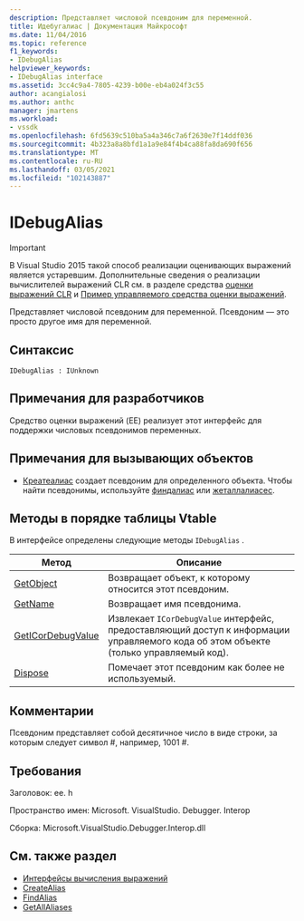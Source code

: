 ```yaml
---
description: Представляет числовой псевдоним для переменной.
title: Идебугалиас | Документация Майкрософт
ms.date: 11/04/2016
ms.topic: reference
f1_keywords:
- IDebugAlias
helpviewer_keywords:
- IDebugAlias interface
ms.assetid: 3cc4c9a4-7805-4239-b00e-eb4a024f3c55
author: acangialosi
ms.author: anthc
manager: jmartens
ms.workload:
- vssdk
ms.openlocfilehash: 6fd5639c510ba5a4a346c7a6f2630e7f14ddf036
ms.sourcegitcommit: 4b323a8a8bfd1a1a9e84f4b4ca88fa8da690f656
ms.translationtype: MT
ms.contentlocale: ru-RU
ms.lasthandoff: 03/05/2021
ms.locfileid: "102143887"
---
```

# <a name="idebugalias"></a>IDebugAlias
> [!IMPORTANT]
> В Visual Studio 2015 такой способ реализации оценивающих выражений является устаревшим. Дополнительные сведения о реализации вычислителей выражений CLR см. в разделе средства [оценки выражений CLR](https://github.com/Microsoft/ConcordExtensibilitySamples/wiki/CLR-Expression-Evaluators) и [Пример управляемого средства оценки выражений](https://github.com/Microsoft/ConcordExtensibilitySamples/wiki/Managed-Expression-Evaluator-Sample).

 Представляет числовой псевдоним для переменной. Псевдоним — это просто другое имя для переменной.

## <a name="syntax"></a>Синтаксис

```
IDebugAlias : IUnknown
```

## <a name="notes-for-implementers"></a>Примечания для разработчиков
 Средство оценки выражений (EE) реализует этот интерфейс для поддержки числовых псевдонимов переменных.

## <a name="notes-for-callers"></a>Примечания для вызывающих объектов
- [Креатеалиас](../../../extensibility/debugger/reference/idebugobject2-createalias.md) создает псевдоним для определенного объекта. Чтобы найти псевдонимы, используйте [финдалиас](../../../extensibility/debugger/reference/idebugbinder3-findalias.md) или [жеталлалиасес](../../../extensibility/debugger/reference/idebugbinder3-getallaliases.md).

## <a name="methods-in-vtable-order"></a>Методы в порядке таблицы Vtable
 В интерфейсе определены следующие методы `IDebugAlias` .

|Метод|Описание|
|------------|-----------------|
|[GetObject](../../../extensibility/debugger/reference/idebugalias-getobject.md)|Возвращает объект, к которому относится этот псевдоним.|
|[GetName](../../../extensibility/debugger/reference/idebugalias-getname.md)|Возвращает имя псевдонима.|
|[GetICorDebugValue](../../../extensibility/debugger/reference/idebugalias-geticordebugvalue.md)|Извлекает `ICorDebugValue` интерфейс, предоставляющий доступ к информации управляемого кода об этом объекте (только управляемый код).|
|[Dispose](../../../extensibility/debugger/reference/idebugalias-dispose.md)|Помечает этот псевдоним как более не используемый.|

## <a name="remarks"></a>Комментарии
 Псевдоним представляет собой десятичное число в виде строки, за которым следует символ #, например, 1001 #.

## <a name="requirements"></a>Требования
 Заголовок: ee. h

 Пространство имен: Microsoft. VisualStudio. Debugger. Interop

 Сборка: Microsoft.VisualStudio.Debugger.Interop.dll

## <a name="see-also"></a>См. также раздел
- [Интерфейсы вычисления выражений](../../../extensibility/debugger/reference/expression-evaluation-interfaces.md)
- [CreateAlias](../../../extensibility/debugger/reference/idebugobject2-createalias.md)
- [FindAlias](../../../extensibility/debugger/reference/idebugbinder3-findalias.md)
- [GetAllAliases](../../../extensibility/debugger/reference/idebugbinder3-getallaliases.md)

